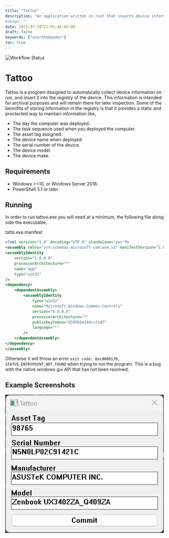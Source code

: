```yaml
---
title: "Tattoo"
description: "An application written in rust that inserts device information into the computers registry for later forensics."
#image: ""
date: 2023-07-19T21:01:44-04:00
draft: false
keywords: ["unorthodoxdev"]
toc: true
---
```

![Workflow Status](https://github.com/ofgrenudo/tattoo/actions/workflows/ci.yml/badge.svg)

# Tattoo

Tattoo is a program designed to automatically collect device information on run, and insert it into the registry of the device. This information is intended for archival purposes and will remain there for later inspection. Some of the bennifits of storing information in the registry is that it provides a static and proctected way to maintain information like,

- The day the computer was deployed.
- The task sequence used when you deployed the computer.
- The asset tag assigned.
- The device name when deployed.
- The serial number of the device.
- The device model.
- The device make.


## Requirements

- Windows >=10, or Windows Server 2016.
- PowerShell 5.1 or later

## Running

In order to run tattoo.exe you will need at a minimum, the following file along side the executable.

tatto.exe.manifest
```xml
<?xml version="1.0" encoding="UTF-8" standalone="yes"?>
<assembly xmlns="urn:schemas-microsoft-com:asm.v1" manifestVersion="1.0">
<assemblyIdentity
    version="1.0.0.0"
    processorArchitecture="*"
    name="app"
    type="win32"
/>
<dependency>
    <dependentAssembly>
        <assemblyIdentity
            type="win32"
            name="Microsoft.Windows.Common-Controls"
            version="6.0.0.0"
            processorArchitecture="*"
            publicKeyToken="6595b64144ccf1df"
            language="*"
        />
    </dependentAssembly>
</dependency>
</assembly>
```

Otherwise it will throw an error `exit code: 0xc0000139, STATUS_ENTRYPOINT_NOT_FOUND` when trying to run the program. This is a bug with the native windows gui API that has not been resolved.

## Example Screenshots

![tattoo-ui](https://raw.githubusercontent.com/ofgrenudo/tattoo/master/docs/tattoo-ui.png)